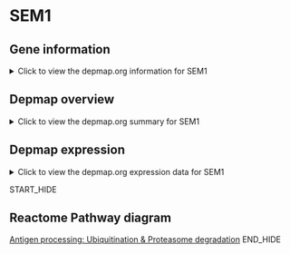 <h1>SEM1</h1>

<h2>Gene information</h2>
<details>
  <summary>Click to view the depmap.org information for SEM1</summary>
  <iframe src="https://depmap.org/portal/gene/SEM1?tab=about" style="border:none;width:100%;height:800px"></iframe>
</details>

<h2>Depmap overview</h2>
<details>
  <summary>Click to view the depmap.org summary for SEM1</summary>
  <iframe src="https://depmap.org/portal/gene/SEM1?tab=overview" style="border:none;width:100%;height:800px"></iframe>
</details>

<h2>Depmap expression</h2>
<details>
  <summary>Click to view the depmap.org expression data for SEM1</summary>
  <iframe src="https://depmap.org/portal/gene/SEM1?tab=characterization" style="border:none;width:100%;height:800px"></iframe>
</details>


START_HIDE
<h2>Reactome Pathway diagram</h2>
<a href="https://reactome.org/PathwayBrowser/#/R-HSA-983168">Antigen processing: Ubiquitination & Proteasome degradation</a>
END_HIDE


